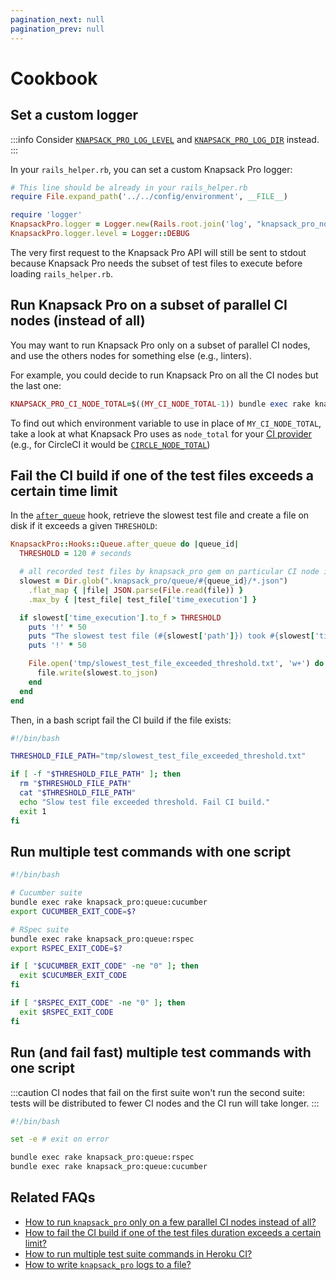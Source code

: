 ```yaml
---
pagination_next: null
pagination_prev: null
---
```


# Cookbook

## Set a custom logger

:::info
Consider [`KNAPSACK_PRO_LOG_LEVEL`](/ruby/reference/#knapsack_pro_log_level) and [`KNAPSACK_PRO_LOG_DIR`](/ruby/reference/#knapsack_pro_log_dir) instead.
:::

In your `rails_helper.rb`, you can set a custom Knapsack Pro logger:

```ruby
# This line should be already in your rails_helper.rb
require File.expand_path('../../config/environment', __FILE__)

require 'logger'
KnapsackPro.logger = Logger.new(Rails.root.join('log', "knapsack_pro_node_#{KnapsackPro::Config::Env.ci_node_index}.log"))
KnapsackPro.logger.level = Logger::DEBUG
```

The very first request to the Knapsack Pro API will still be sent to stdout because Knapsack Pro needs the subset of test files to execute before loading `rails_helper.rb`.

## Run Knapsack Pro on a subset of parallel CI nodes (instead of all)

You may want to run Knapsack Pro only on a subset of parallel CI nodes, and use the others nodes for something else (e.g., linters).

For example, you could decide to run Knapsack Pro on all the CI nodes but the last one:

```ruby
KNAPSACK_PRO_CI_NODE_TOTAL=$((MY_CI_NODE_TOTAL-1)) bundle exec rake knapsack_pro:queue:rspec
```

To find out which environment variable to use in place of `MY_CI_NODE_TOTAL`, take a look at what Knapsack Pro uses as `node_total` for your [CI provider](https://github.com/KnapsackPro/knapsack_pro-ruby/tree/master/lib/knapsack_pro/config/ci) (e.g., for CircleCI it would be [`CIRCLE_NODE_TOTAL`](https://github.com/KnapsackPro/knapsack_pro-ruby/blob/master/lib/knapsack_pro/config/ci/circle.rb#L6))

## Fail the CI build if one of the test files exceeds a certain time limit

In the [`after_queue`](/ruby/hooks/) hook, retrieve the slowest test file and create a file on disk if it exceeds a given `THRESHOLD`:

```ruby
KnapsackPro::Hooks::Queue.after_queue do |queue_id|
  THRESHOLD = 120 # seconds

  # all recorded test files by knapsack_pro gem on particular CI node index
  slowest = Dir.glob(".knapsack_pro/queue/#{queue_id}/*.json")
    .flat_map { |file| JSON.parse(File.read(file)) }
    .max_by { |test_file| test_file['time_execution'] }

  if slowest['time_execution'].to_f > THRESHOLD
    puts '!' * 50
    puts "The slowest test file (#{slowest['path']}) took #{slowest['time_execution']} seconds and exceeded the threshold (#{THRESHOLD} seconds)."
    puts '!' * 50

    File.open('tmp/slowest_test_file_exceeded_threshold.txt', 'w+') do |file|
      file.write(slowest.to_json)
    end
  end
end
```

Then, in a bash script fail the CI build if the file exists:

```bash
#!/bin/bash

THRESHOLD_FILE_PATH="tmp/slowest_test_file_exceeded_threshold.txt"

if [ -f "$THRESHOLD_FILE_PATH" ]; then
  rm "$THRESHOLD_FILE_PATH"
  cat "$THRESHOLD_FILE_PATH"
  echo "Slow test file exceeded threshold. Fail CI build."
  exit 1
fi
```

## Run multiple test commands with one script

```bash
#!/bin/bash

# Cucumber suite
bundle exec rake knapsack_pro:queue:cucumber
export CUCUMBER_EXIT_CODE=$?

# RSpec suite
bundle exec rake knapsack_pro:queue:rspec
export RSPEC_EXIT_CODE=$?

if [ "$CUCUMBER_EXIT_CODE" -ne "0" ]; then
  exit $CUCUMBER_EXIT_CODE
fi

if [ "$RSPEC_EXIT_CODE" -ne "0" ]; then
  exit $RSPEC_EXIT_CODE
fi
```

## Run (and fail fast) multiple test commands with one script

:::caution
CI nodes that fail on the first suite won't run the second suite: tests will be distributed to fewer CI nodes and the CI run will take longer.
:::

```bash
#!/bin/bash

set -e # exit on error

bundle exec rake knapsack_pro:queue:rspec
bundle exec rake knapsack_pro:queue:cucumber
```

## Related FAQs

- [How to run `knapsack_pro` only on a few parallel CI nodes instead of all?](https://knapsackpro.com/faq/question/how-to-run-knapsack_pro-only-on-a-few-parallel-ci-nodes-instead-of-all)
- [How to fail the CI build if one of the test files duration exceeds a certain limit?](https://knapsackpro.com/faq/question/how-to-fail-the-ci-build-if-one-of-the-test-files-duration-exceeds-a-certain-limit)
- [How to run multiple test suite commands in Heroku CI?](https://knapsackpro.com/faq/question/how-to-run-multiple-test-suite-commands-in-heroku-ci)
- [How to write `knapsack_pro` logs to a file?](https://knapsackpro.com/faq/question/how-to-write-knapsack_pro-logs-to-a-file)
